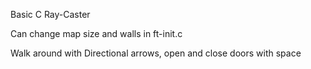 Basic C Ray-Caster

Can change map size and walls in ft-init.c

Walk around with Directional arrows, open and close doors with space
